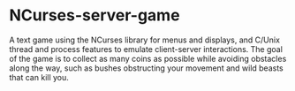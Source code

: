 # NCurses-server-game
A text game using the NCurses library for menus and displays, and C/Unix thread and process features to emulate client-server interactions. 
The goal of the game is to collect as many coins as possible while avoiding obstacles along the way, such as bushes obstructing your movement and wild beasts that can kill you.
